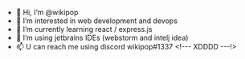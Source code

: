 - 👋 Hi, I’m @wikipop
- 👀 I’m interested in web development and devops
- 🌱 I’m currently learning react / express.js
- 💞️ I’m using jetbrains IDEs (webstorm and intelj idea) 
- 📫 U can reach me using discord wikipop#1337 <!--- XDDDD ---!>

<!---
wikipop/wikipop is a ✨ special ✨ repository because its `README.md` (this file) appears on your GitHub profile.
You can click the Preview link to take a look at your changes.
--->
